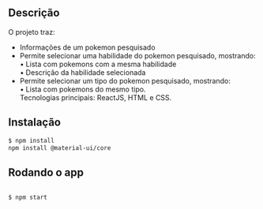 ## Descrição

O projeto traz:
  - Informações de um pokemon pesquisado<br>
  - Permite selecionar uma habilidade do pokemon pesquisado, mostrando:<br>
    • Lista com pokemons com a mesma habilidade<br>
    • Descrição da habilidade selecionada <br>
  - Permite selecionar um tipo do pokemon pesquisado, mostrando:<br>
    • Lista com pokemons do mesmo tipo. <br>
Tecnologias principais: ReactJS, HTML e CSS.

## Instalação

```bash
$ npm install
npm install @material-ui/core
```
## Rodando o app

```bash

$ npm start

```

